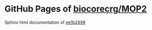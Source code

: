 GitHub Pages of [biocorecrg/MOP2](https://github.com/biocorecrg/MOP2.git)
===
Sphinx html documentation of [ee1b2498](https://github.com/biocorecrg/MOP2/tree/ee1b24985a8d5a711f3a0f9750bc045e1234be66)
